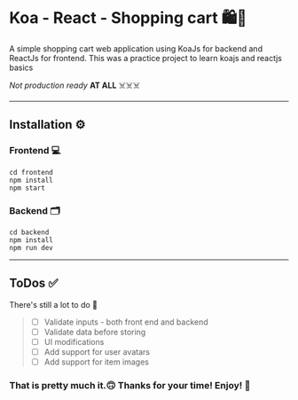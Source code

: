 # Koa - React - Shopping cart 🛍️🛒
A simple shopping cart web application using KoaJs for backend and ReactJs for frontend. This was a practice project to learn koajs and reactjs basics

*Not production ready* **AT ALL** ☠️☠️☠️

***

## Installation ⚙️

### Frontend 💻
```
cd frontend
npm install
npm start
```

### Backend 🗂️

```
cd backend
npm install
npm run dev
```

***

## ToDos ✅

There's still a lot to do 🥲

>
> - [ ] Validate inputs - both front end and backend
> - [ ] Validate data before storing
> - [ ] UI modifications
> - [ ] Add support for user avatars
> - [ ] Add support for item images

### That is pretty much it.🙃 Thanks for your time! Enjoy! 🙌
